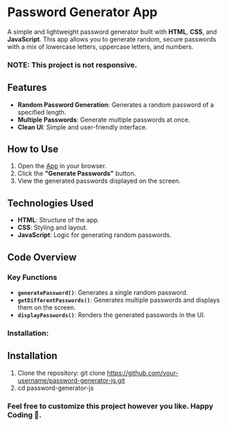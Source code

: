 # Password Generator App

A simple and lightweight password generator built with **HTML**, **CSS**, and **JavaScript**. This app allows you to generate random, secure passwords with a mix of lowercase letters, uppercase letters, and numbers.

### NOTE: This project is not responsive.

## Features

- **Random Password Generation**: Generates a random password of a specified length.
- **Multiple Passwords**: Generate multiple passwords at once.
- **Clean UI**: Simple and user-friendly interface.

## How to Use

1. Open the [App](https://nishhcodes.github.io/password-generator-js/) in your browser.
2. Click the **"Generate Passwords"** button.
3. View the generated passwords displayed on the screen.

## Technologies Used

- **HTML**: Structure of the app.
- **CSS**: Styling and layout.
- **JavaScript**: Logic for generating random passwords.

## Code Overview

### Key Functions

- **`generatePassword()`**: Generates a single random password.
- **`getDifferentPasswords()`**: Generates multiple passwords and displays them on the screen.
- **`displayPasswords()`**: Renders the generated passwords in the UI.

### Installation:


## Installation

1. Clone the repository: git clone https://github.com/your-username/password-generator-js.git
2. cd password-generator-js

### Feel free to customize this project however you like. Happy Coding 🚀.